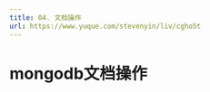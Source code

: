 ```yaml
---
title: 04. 文档操作
url: https://www.yuque.com/stevenyin/liv/cgho5t
---
```


<a name="afd8a665"></a>

# mongodb文档操作

<a name="d41d8cd9"></a>

##

